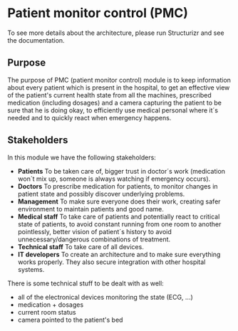 # Patient monitor control (PMC)

To see more details about the architecture, please run Structurizr and see the documentation.

## Purpose

The purpose of PMC (patient monitor control) module is to keep information about every patient which is present in the hospital, to get an effective view of the patient's current health state from all the machines, prescribed medication (including dosages) and a camera capturing the patient to be sure that he is doing okay, to efficiently use medical personal where it´s needed and to quickly react when emergency happens.

## Stakeholders
In this module we have the following stakeholders:
  - **Patients**
To be taken care of, bigger trust in doctor´s work (medication won´t mix up, someone is always watching if emergency occurs).
  - **Doctors** 
To prescribe medication for patients, to monitor changes in patient state and possibly discover underlying problems.
  - **Management**
To make sure everyone does their work, creating safer environment to maintain patients and good name.
  - **Medical staff**
To take care of patients and potentially react to critical state of patients, to avoid constant running from one room to another pointlessly, better vision of patient´s history to avoid unnecessary/dangerous combinations of treatment.
  - **Technical staff**
To take care of all devices.
  - **IT developers**
To create an architecture and to make sure everything works properly. They also secure integration with other hospital systems.

There is some technical stuff to be dealt with as well:
  - all of the electronical devices monitoring the state (ECG, ...)
  - medication + dosages
  - current room status
  - camera pointed to the patient's bed